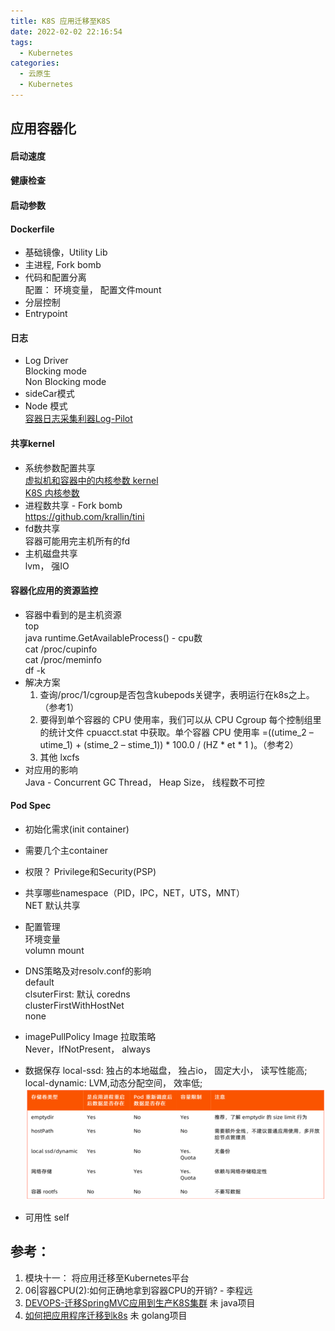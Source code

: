 ```yaml
---
title: K8S 应用迁移至K8S 
date: 2022-02-02 22:16:54
tags:
  - Kubernetes
categories: 
  - 云原生
  - Kubernetes
---
```



<p></p>
<!-- more -->


## 应用容器化
#### 启动速度
#### 健康检查
#### 启动参数
#### Dockerfile
+ 基础镜像，Utility Lib
+ 主进程, Fork bomb
+ 代码和配置分离  
  配置： 环境变量， 配置文件mount  
+ 分层控制
+ Entrypoint

#### 日志
+ Log Driver  
  Blocking mode  
  Non Blocking mode  
+ sideCar模式  
+ Node 模式  
 [容器日志采集利器Log-Pilot](https://developer.aliyun.com/article/674327)

#### 共享kernel 
+ 系统参数配置共享   
  [虚拟机和容器中的内核参数 kernel](../../../../2020/08/16/kernelParam/)  
  [K8S 内核参数](https://kubernetes.io/zh/docs/tasks/administer-cluster/sysctl-cluster/)  
+ 进程数共享 - Fork bomb  
  https://github.com/krallin/tini  
+ fd数共享    
  容器可能用完主机所有的fd  
+ 主机磁盘共享  
  lvm， 强IO   


#### 容器化应用的资源监控
+ 容器中看到的是主机资源  
  top  
  java runtime.GetAvailableProcess() - cpu数  
  cat /proc/cupinfo  
  cat /proc/meminfo  
  df -k  
+ 解决方案  
  1. 查询/proc/1/cgroup是否包含kubepods关键字，表明运行在k8s之上。（参考1）  
  2. 要得到单个容器的 CPU 使用率，我们可以从 CPU Cgroup 每个控制组里的统计文件   cpuacct.stat 中获取。单个容器 CPU 使用率 =((utime_2 – utime_1) + (stime_2 – stime_1)) * 100.0 / (HZ * et * 1 )。（参考2）  
  3. 其他 lxcfs  
+ 对应用的影响  
  Java - Concurrent GC Thread， Heap Size， 线程数不可控  

#### Pod Spec
+ 初始化需求(init container) 
+ 需要几个主container
+ 权限？ Privilege和Security(PSP)  
+ 共享哪些namespace（PID，IPC，NET，UTS，MNT）  
  NET 默认共享  
+ 配置管理  
  环境变量  
  volumn mount  

+ DNS策略及对resolv.conf的影响  
  default  
  clsuterFirst: 默认 coredns  
  clusterFirstWithHostNet  
  none  

+ imagePullPolicy Image 拉取策略  
   Never，IfNotPresent， always  

+ 数据保存
local-ssd: 独占的本地磁盘， 独占io， 固定大小， 读写性能高;  
local-dynamic: LVM,动态分配空间， 效率低;  
![数据保存](.\k8sAppMigrate\persistentChoose.png)


+ 可用性 self

## 参考：
1. 模块十一： 将应用迁移至Kubernetes平台
2. 06|容器CPU(2):如何正确地拿到容器CPU的开销?   -  李程远
3. [DEVOPS-迁移SpringMVC应用到生产K8S集群](https://blog.csdn.net/qq_36441027/article/details/103527710) 未  java项目
4. [如何把应用程序迁移到k8s](http://t.zoukankan.com/code-craftsman-p-11746603.html) 未 golang项目



